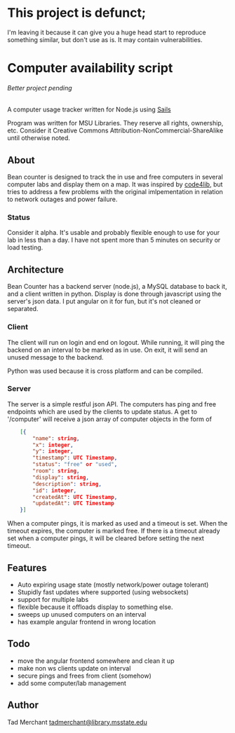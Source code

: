 #  This project is defunct;

I'm leaving it because it can give you a huge head start to reproduce something similar, but don't use as is. It may contain vulnerabilities.



# Computer availability script 
###### Better project pending

A computer usage tracker written for Node.js using [Sails](http://sailsjs.org)

Program was written for MSU Libraries.  They reserve all rights, ownership, etc.  Consider it Creative Commons Attribution-NonCommercial-ShareAlike until otherwise noted.


## About

Bean counter is designed to track the in use and free computers in several computer labs and display them on a map.  It was inspired by [code4lib](journal.code4lib.org/articles/4067), but tries to address a few problems with the original imlpementation in relation to network outages and power failure.

### Status

Consider it alpha.  It's usable and probably flexible enough to use for your lab in less than a day.  I have not spent more than 5 minutes on security or load testing.

## Architecture

Bean Counter has a backend server (node.js), a MySQL database to back it, and a client written in python.  Display is done through javascript using the server's json data. I put angular on it for fun, but it's not cleaned or separated.

### Client

The client will run on login and end on logout.  While running, it will ping the backend on an interval to be marked as in use.  On exit, it will send an unused message to the backend.

Python was used because it is cross platform and can be compiled.

### Server

The server is a simple restful json API. The computers has ping and free endpoints which are used by the clients to update status.  A get to '/computer' will receive a json array of computer objects in the form of

```json
    [{
        "name": string,
        "x": integer,
        "y": integer,
        "timestamp": UTC Timestamp,
        "status": "free" or "used",
        "room": string,
        "display": string,
        "description": string,
        "id": integer,
        "createdAt": UTC Timestamp,
        "updatedAt": UTC Timestamp
    }]
```

When a computer pings, it is marked as used and a timeout is set.  When the timeout expires, the computer is marked free.  If there is a timeout already set when a computer pings, it will be cleared before setting the next timeout.


## Features
 - Auto expiring usage state (mostly network/power outage tolerant)
 - Stupidly fast updates where supported (using websockets)
 - support for multiple labs
 - flexible because it offloads display to something else.
 - sweeps up unused computers on an interval
 - has example angular frontend in wrong location


## Todo

 - move the angular frontend somewhere and clean it up
 - make non ws clients update on interval
 - secure pings and frees from client (somehow)
 - add some computer/lab management


## Author

Tad Merchant <tadmerchant@library.msstate.edu>

